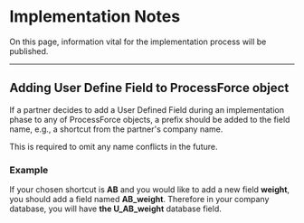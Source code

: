 # Implementation Notes

On this page, information vital for the implementation process will be published.

---

## Adding User Define Field to ProcessForce object

If a partner decides to add a User Defined Field during an implementation phase to any of ProcessForce objects, a prefix should be added to the field name, e.g., a shortcut from the partner's company name.

This is required to omit any name conflicts in the future.

### Example

If your chosen shortcut is **AB** and you would like to add a new field **weight**, you should add a field named **AB_weight**. Therefore in your company database, you will have **the U_AB_weight** database field.

